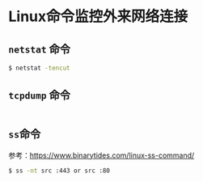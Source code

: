 # Linux命令监控外来网络连接


## `netstat` 命令

```sh
$ netstat -tencut
```


## `tcpdump` 命令

```sh

```

## `ss`命令

参考：https://www.binarytides.com/linux-ss-command/

```sh
$ ss -nt src :443 or src :80
```
